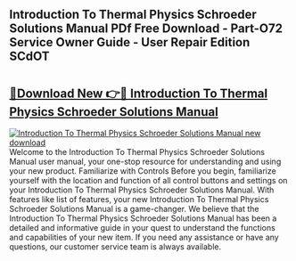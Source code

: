 ## Introduction To Thermal Physics Schroeder Solutions Manual PDf Free Download - Part-O72 Service Owner Guide - User Repair Edition SCdOT

# <h2><a href="http://bc39958.oget.top/?id=Introduction+To+Thermal+Physics+Schroeder+Solutions+Manual">🔗Download New 👉🔴 Introduction To Thermal Physics Schroeder Solutions Manual</a></h2>

[![Introduction To Thermal Physics Schroeder Solutions Manual new download](https://i.imgur.com/5g1atiW.png)](http://bc39958.oget.top/?id=Introduction+To+Thermal+Physics+Schroeder+Solutions+Manual)
Welcome to the Introduction To Thermal Physics Schroeder Solutions Manual user manual, your one-stop resource for understanding and using your new product. Familiarize with Controls Before you begin, familiarize yourself with the location and function of all control buttons and settings on your Introduction To Thermal Physics Schroeder Solutions Manual. With features like list of features, your new Introduction To Thermal Physics Schroeder Solutions Manual is a game-changer. We believe that the Introduction To Thermal Physics Schroeder Solutions Manual has been a detailed and informative guide in your quest to understand the functions and capabilities of your new item. If you need any assistance or have any questions, our customer service team is always available.
